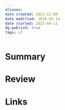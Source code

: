 ```yaml
---
aliases: 
date created: 2023-12-08
date modified: 2024-02-14
date started: 2023-04-11
dg-publish: true
tags: LP
---
```


# Summary

# Review

# Links

